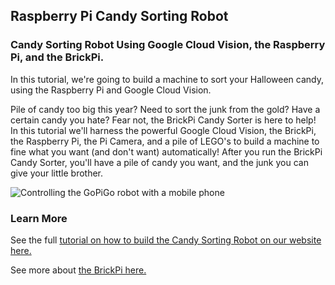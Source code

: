 ## Raspberry Pi Candy Sorting Robot
### Candy Sorting Robot Using Google Cloud Vision, the Raspberry Pi, and the BrickPi.

In this tutorial, we're going to build a machine to sort your Halloween candy, using the Raspberry Pi and Google Cloud Vision.

Pile of candy too big this year?  Need to sort the junk from the gold?  Have a certain candy you hate?  Fear not, the BrickPi Candy Sorter is here to help!  In this tutorial we'll harness the powerful Google Cloud Vision, the BrickPi, the Raspberry Pi, the Pi Camera, and a pile of LEGO's to build a machine to fine what you want (and don't want) automatically!  After you run the BrickPi Candy Sorter, you'll have a pile of candy you want, and the junk you can give your little brother.

![Controlling the GoPiGo robot with a mobile phone](https://github.com/DexterInd/BrickPi/raw/master/Software/BrickPi_Python/Project_Examples/candysorter/Overview-BrickPi-Candy-Sorter.jpg "Overview of a Candy Sorting Robot Using Google Cloud Vision, the Raspberry Pi, and the BrickPi..")

### Learn More

See the full [tutorial on how to build the Candy Sorting Robot on our website here.](http://www.dexterindustries.com/projects/brickpi-candy-sorter-sort-halloween-candy-with-google-cloud-vision-and-the-raspberry-pi)

See more about [the BrickPi here.](http://www.dexterindustries.com/BrickPi)
